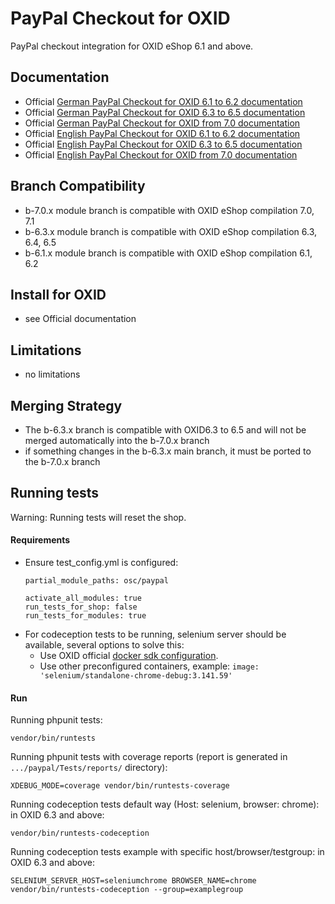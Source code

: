 # PayPal Checkout for OXID

PayPal checkout integration for OXID eShop 6.1 and above.

## Documentation

* Official [German PayPal Checkout for OXID 6.1 to 6.2 documentation](https://docs.oxid-esales.com/modules/paypal-checkout/de/1.2/)
* Official [German PayPal Checkout for OXID 6.3 to 6.5 documentation](https://docs.oxid-esales.com/modules/paypal-checkout/de/2.4/)
* Official [German PayPal Checkout for OXID from 7.0 documentation](https://docs.oxid-esales.com/modules/paypal-checkout/de/3.3/)
* Official [English PayPal Checkout for OXID 6.1 to 6.2 documentation](https://docs.oxid-esales.com/modules/paypal-checkout/en/1.2/)
* Official [English PayPal Checkout for OXID 6.3 to 6.5 documentation](https://docs.oxid-esales.com/modules/paypal-checkout/en/2.4/)
* Official [English PayPal Checkout for OXID from 7.0 documentation](https://docs.oxid-esales.com/modules/paypal-checkout/en/3.3/)


## Branch Compatibility

* b-7.0.x module branch is compatible with OXID eShop compilation 7.0, 7.1
* b-6.3.x module branch is compatible with OXID eShop compilation 6.3, 6.4, 6.5
* b-6.1.x module branch is compatible with OXID eShop compilation 6.1, 6.2

## Install for OXID

* see Official documentation

## Limitations

* no limitations

## Merging Strategy

* The b-6.3.x branch is compatible with OXID6.3 to 6.5 and will not be merged automatically into the b-7.0.x branch
* if something changes in the b-6.3.x main branch, it must be ported to the b-7.0.x branch

## Running tests

Warning: Running tests will reset the shop.

#### Requirements
* Ensure test_config.yml is configured:
    ```
    partial_module_paths: osc/paypal
    ```
    ```
    activate_all_modules: true
    run_tests_for_shop: false
    run_tests_for_modules: true
    ```
* For codeception tests to be running, selenium server should be available, several options to solve this:
    * Use OXID official [docker sdk configuration](https://github.com/OXID-eSales/docker-eshop-sdk).
    * Use other preconfigured containers, example: ``image: 'selenium/standalone-chrome-debug:3.141.59'``

#### Run

Running phpunit tests:
```
vendor/bin/runtests
```

Running phpunit tests with coverage reports (report is generated in ``.../paypal/Tests/reports/`` directory):
```
XDEBUG_MODE=coverage vendor/bin/runtests-coverage
```

Running codeception tests default way (Host: selenium, browser: chrome):
in OXID 6.3 and above:
```
vendor/bin/runtests-codeception
```

Running codeception tests example with specific host/browser/testgroup:
in OXID 6.3 and above:
```
SELENIUM_SERVER_HOST=seleniumchrome BROWSER_NAME=chrome vendor/bin/runtests-codeception --group=examplegroup
```